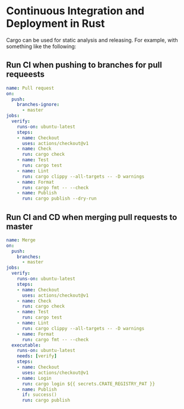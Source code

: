 # Continuous Integration and Deployment in Rust

Cargo can be used for static analysis and releasing. For example, with something like the following:

## Run CI when pushing to branches for pull requeests

```yaml
name: Pull request
on:
  push:
    branches-ignore:
      - master
jobs:
  verify:
    runs-on: ubuntu-latest
    steps:
    - name: Checkout
      uses: actions/checkout@v1
    - name: Check
      run: cargo check
    - name: Test
      run: cargo test
    - name: Lint
      run: cargo clippy --all-targets -- -D warnings
    - name: Format
      run: cargo fmt -- --check
    - name: Publish
      run: cargo publish --dry-run
```

## Run CI and CD when merging pull requests to master

```yaml
name: Merge
on:
  push:
    branches:
      - master
jobs:
  verify:
    runs-on: ubuntu-latest
    steps:
    - name: Checkout
      uses: actions/checkout@v1
    - name: Check
      run: cargo check
    - name: Test
      run: cargo test
    - name: Lint
      run: cargo clippy --all-targets -- -D warnings
    - name: Format
      run: cargo fmt -- --check
  executable:
    runs-on: ubuntu-latest
    needs: [verify]
    steps:
    - name: Checkout
      uses: actions/checkout@v1
    - name: Login
      run: cargo login ${{ secrets.CRATE_REGISTRY_PAT }}
    - name: Publish
      if: success()
      run: cargo publish
```
